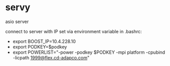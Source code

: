 # servy
asio server

connect to server with IP set via environment variable in .bashrc:
* export BOOST_IP=10.4.228.10
* export PODKEY=$podkey
* export POWERLIST="-power -podkey $PODKEY -mpi platform -cpubind -licpath 1999@flex.cd-adapco.com"

